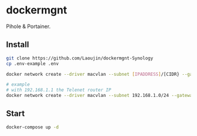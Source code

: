 # dockermgnt

Pihole & Portainer.


## Install

```sh
git clone https://github.com/Laoujin/dockermgnt-Synology
cp .env-example .env

docker network create --driver macvlan --subnet [IPADDRESS]/[CIDR} --gateway [IPADDRESS] --opt parent=eth0 mainLan

# example
# with 192.168.1.1 the Telenet router IP
docker network create --driver macvlan --subnet 192.168.1.0/24 --gateway 192.168.1.1 --opt parent=eth0 mainLan
```


## Start

```sh
docker-compose up -d
```
